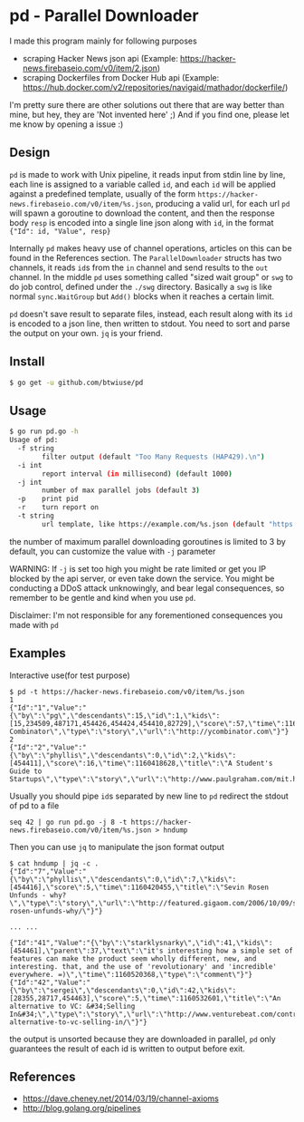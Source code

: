 # pd - Parallel Downloader

I made this program mainly for following purposes
- scraping Hacker News json api (Example: https://hacker-news.firebaseio.com/v0/item/2.json)
- scraping Dockerfiles from Docker Hub api (Example: https://hub.docker.com/v2/repositories/navigaid/mathador/dockerfile/)

I'm pretty sure there are other solutions out there that are way better than mine, but hey, they are 'Not invented here' ;)
And if you find one, please let me know by opening a issue :)

## Design
`pd` is made to work with Unix pipeline, it reads input from stdin line by line, each line is assigned to a variable called `id`, and each `id` will be applied against a predefined template, usually of the form `https://hacker-news.firebaseio.com/v0/item/%s.json`, producing a valid url, for each url `pd` will spawn a goroutine to download the content, and then the response body `resp` is encoded into a single line json along with `id`, in the format `{"Id": id, "Value", resp}`

Internally `pd` makes heavy use of channel operations, articles on this can be found in the References section. The `ParallelDownloader` structs has two channels, it reads `id`s from the `in` channel and send results to the `out` channel. In the middle `pd` uses something called "sized wait group" or `swg` to do job control, defined under the `./swg` directory. Basically a `swg` is like normal `sync.WaitGroup` but `Add()` blocks when it reaches a certain limit.

`pd` doesn't save result to separate files, instead, each result along with its `id` is encoded to a json line, then written to stdout. You need to sort and parse the output on your own. `jq` is your friend.

## Install
```bash
$ go get -u github.com/btwiuse/pd
```

## Usage
```bash
$ go run pd.go -h
Usage of pd:
  -f string
        filter output (default "Too Many Requests (HAP429).\n")
  -i int
        report interval (in millisecond) (default 1000)
  -j int
        number of max parallel jobs (default 3)
  -p    print pid
  -r    turn report on
  -t string
        url template, like https://example.com/%s.json (default "https://hacker-news.firebaseio.com/v0/item/%s.json")
```

the number of maximum parallel downloading goroutines is limited to 3 by default, you can customize the value with `-j` parameter

WARNING: 
If `-j` is set too high you might be rate limited or get you IP blocked by the api server, or even take down the service. You might be conducting a DDoS attack unknowingly, and bear legal consequences, so remember to be gentle and kind when you use `pd`. 

Disclaimer: 
I'm not responsible for any forementioned consequences you made with `pd`

## Examples
Interactive use(for test purpose)
```
$ pd -t https://hacker-news.firebaseio.com/v0/item/%s.json
1
{"Id":"1","Value":"{\"by\":\"pg\",\"descendants\":15,\"id\":1,\"kids\":[15,234509,487171,454426,454424,454410,82729],\"score\":57,\"time\":1160418111,\"title\":\"Y Combinator\",\"type\":\"story\",\"url\":\"http://ycombinator.com\"}"}
2
{"Id":"2","Value":"{\"by\":\"phyllis\",\"descendants\":0,\"id\":2,\"kids\":[454411],\"score\":16,\"time\":1160418628,\"title\":\"A Student's Guide to Startups\",\"type\":\"story\",\"url\":\"http://www.paulgraham.com/mit.html\"}"}
```

Usually you should pipe `id`s separated by new line to `pd` redirect the stdout of pd to a file
```
seq 42 | go run pd.go -j 8 -t https://hacker-news.firebaseio.com/v0/item/%s.json > hndump
```

Then you can use `jq` to manipulate the json format output
```
$ cat hndump | jq -c .
{"Id":"7","Value":"{\"by\":\"phyllis\",\"descendants\":0,\"id\":7,\"kids\":[454416],\"score\":5,\"time\":1160420455,\"title\":\"Sevin Rosen Unfunds - why?\",\"type\":\"story\",\"url\":\"http://featured.gigaom.com/2006/10/09/sevin-rosen-unfunds-why/\"}"}

... ...

{"Id":"41","Value":"{\"by\":\"starklysnarky\",\"id\":41,\"kids\":[454461],\"parent\":37,\"text\":\"it's interesting how a simple set of features can make the product seem wholly different, new, and interesting. that, and the use of 'revolutionary' and 'incredible' everywhere. =)\",\"time\":1160520368,\"type\":\"comment\"}"}
{"Id":"42","Value":"{\"by\":\"sergei\",\"descendants\":0,\"id\":42,\"kids\":[28355,28717,454463],\"score\":5,\"time\":1160532601,\"title\":\"An alternative to VC: &#34;Selling In&#34;\",\"type\":\"story\",\"url\":\"http://www.venturebeat.com/contributors/2006/10/10/an-alternative-to-vc-selling-in/\"}"}
```

the output is unsorted because they are downloaded in parallel, `pd` only guarantees the result of each id is written to output before exit.

## References
- https://dave.cheney.net/2014/03/19/channel-axioms
- http://blog.golang.org/pipelines
